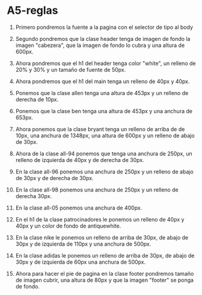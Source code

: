 # A5-reglas

1. Primero pondremos la fuente a la pagina con el selector de tipo al body

2. Segundo pondremos que la clase header tenga de imagen de fondo la imagen "cabezera", que la imagen de fondo lo cubra y una altura de 600px.

3. Ahora pondremos que el h1 del header tenga color "white", un relleno de 20% y 30% y un tamaño de fuente de 50px.

4. Ahora pondremos que el h1 del main tenga un relleno de 40px y 40px.

5. Ponemos que la clase allen tenga una altura de 453px y un relleno de derecha de 10px.

6.  Ponemos que la clase ben tenga una altura de 453px y una anchura de 653px.

7. Ahora ponemos que la clase bryant tenga un relleno de arriba de de 10px, una anchura de 1348px, una altura de 600px y un relleno de abajo de 30px.

8. Ahora de la clase all-94 ponemos que tenga una anchura de 250px, un relleno de izquierda de 40px y de derecha de 30px.

9. En la clase all-96 ponemos una anchura de 250px y un relleno de abajo de 30px y de derecha de 30px.

10. En la clase all-98 ponemos una anchura de 250px y un relleno de derecha 30px.

11. En la clase all-05 ponemos una anchura de 400px.

12. En el h1 de la clase patrocinadores le ponemos un relleno de 40px y 40px y un color de fondo de antiquewhite.

13. En la clase nike le ponemos un relleno de arriba de 30px, de abajo de 30px y de izquierda de 110px y una anchura de 500px.

14. En la clase adidas le ponemos un relleno de arriba de 30px, de abajo de 30px y de izquierda de 60px una anchura de 500px.

15. Ahora para hacer el pie de pagina en la clase footer pondremos tamaño de imagen cubrir, una altura de 80px y que la imagen "footer" se ponga de fondo.